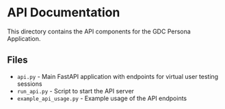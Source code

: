 # API Documentation

This directory contains the API components for the GDC Persona Application.

## Files

- `api.py` - Main FastAPI application with endpoints for virtual user testing sessions
- `run_api.py` - Script to start the API server
- `example_api_usage.py` - Example usage of the API endpoints